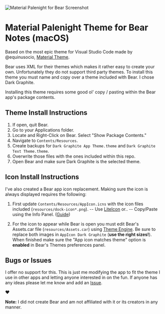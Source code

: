 ![Material Palenight for Bear Screenshot](http://r3v.in/92KgIQ/Screen-Shot-2018-12-07-03-00-54.72.png)

# Material Palenight Theme for Bear Notes (macOS)

Based on the most epic theme for Visual Studio Code made by @equinusocio, [Material Theme](https://github.com/equinusocio/vsc-material-theme).

Bear uses XML for their themes which makes it rather easy to create your own. Unfortunately they do not support third party themes. To install this theme you must name and copy over a theme included with Bear. I chose Dark Graphite.

Installing this theme requires some good ol' copy / pasting within the Bear app's package contents.

## Theme Install Instructions

1. If open, quit Bear.
2. Go to your Applications folder.
3. Locate and Right-Click on Bear. Select "Show Package Contents."
4. Navigate to `Contents/Resources`. 
5. Create backups for `Dark Graphite App Theme.theme` and `Dark Graphite Text Theme.theme`.
6. Overwrite those files with the ones included within this repo.
7. Open Bear and make sure Dark Graphite is the selected theme.

## Icon Install Instructions

I've also created a Bear app icon replacement. Making sure the icon is always displayed requires the following:

1. First update `Contents/Resources/AppIcon.icns` with the icon files included (`resources/dock-icon*.png`).
-- Use [LiteIcon](https://freemacsoft.net/liteicon/) or..
-- Copy/Paste using the Info Panel. ([Guide](http://osxdaily.com/2013/06/04/change-icon-mac/))

2. For the icon to appear while Bear is open you must edit Bear's Assets.car file (`resources/Assets.car`) using [Theme Engine](https://github.com/alexzielenski/ThemeEngine). Be sure to replace both images in `AppIcon Dark Graphite` (**use the right sizes!**). When finished make sure the "App icon matches theme" option is **enabled** in Bear's Themes preferences panel.

## Bugs or Issues

I offer no support for this. This is just me modifying the app to fit the theme I use in other apps and letting anyone interested in on the fun. If anyone has any ideas please let me know and add an [Issue](https://github.com/r3volution11/bear-theme-material-palenight/issues).

❤️


**Note:** I did not create Bear and am not affiliated with it or its creators in any manner.
